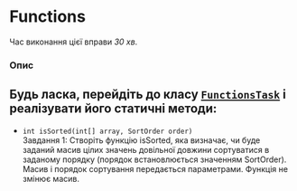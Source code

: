 # Functions

Час виконання цієї вправи _30 хв_.

### Опис
Будь ласка, перейдіть до класу [`FunctionsTask`](src/main/java/com/epam/rd/autotasks/FunctionsTask.java)
і реалізувати його статичні методи:
---
* `int isSorted(int[] array, SortOrder order)`\
  Завдання 1:
  Створіть функцію isSorted, яка визначає, чи буде заданий масив цілих значень довільної довжини
  сортуватися в заданому порядку (порядок встановлюється значенням SortOrder). Масив і порядок сортування
  передається параметрами. Функція не змінює масив.




